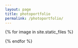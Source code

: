 ```yaml
---
layout: page
title: photoportfolio
permalink: /photoportfolio/
---
```



{% for image in site.static_files %}
<!--

    {% if page.galleries %}{% include image-gallery-index.html %}{% endif %}

<!--
-->
{% endfor %}


<!-- this is for the lightbox --> 
<script type="text/javascript" src="/js/lightbox.js"></script>
<link rel="stylesheet" href="/css/lightbox.css">
